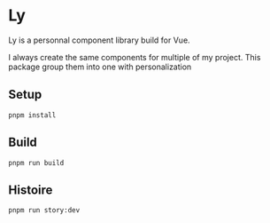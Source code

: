 # Ly

Ly is a personnal component library build for Vue.

I always create the same components for multiple of my project. This package group them into one with personalization 

## Setup
```
pnpm install
```


## Build
```
pnpm run build
```


## Histoire
```
pnpm run story:dev
```
